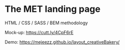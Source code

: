 # The MET landing page

HTML / CSS / SASS / BEM methodology

Mock-up: 
https://cutt.ly/4CpF6rE

Demo:
https://mejeezz.github.io/layout_creativeBakery/
